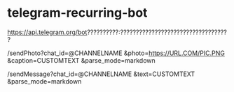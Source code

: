 # telegram-recurring-bot

https://api.telegram.org/bot??????????:???????????????????????????????????

/sendPhoto?chat_id=@CHANNELNAME
&photo=https://URL.COM/PIC.PNG
&caption=CUSTOMTEXT
&parse_mode=markdown

/sendMessage?chat_id=@CHANNELNAME
&text=CUSTOMTEXT
&parse_mode=markdown
